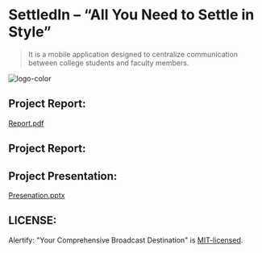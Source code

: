 # SettledIn – “All You Need to Settle in Style”

> It is a mobile application designed to centralize communication between college students and faculty members. <br />

![logo-color](https://github.com/user-attachments/assets/b1dc3d4e-75b7-4f37-8149-ceb887a49260)




## Project Report:
[Report.pdf](https://github.com/user-attachments/files/17780156/Major.1.Report.pdf)

## Project Report:


## Project Presentation:
[Presenation.pptx](https://github.com/user-attachments/files/17780176/Major1.pptx)







## LICENSE:
Alertify: "Your Comprehensive Broadcast Destination" is [MIT-licensed](https://github.com/byAtulJain/Alertify/blob/master/LICENSE).

